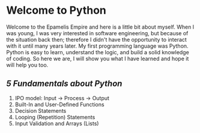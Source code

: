 # Welcome to Python

Welcome to the Epamelis Empire and here is a little bit about myself. When I was young, I was very interested in software engineering, but because of the situation back then; therefore I didn't have the opportunity to interact with it until many years later. My first programming language was Python. Python is easy to learn, understand the logic, and build a solid knowledge of coding. So here we are, I will show you what I have learned and hope it will help you too.

## *5 Fundamentals about Python*

1. IPO model: Input -> Process -> Output
2. Built-In and User-Defined Functions
3. Decision Statements
4. Looping (Repetition) Statements
5. Input Validation and Arrays (Lists)
